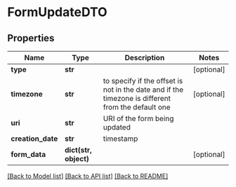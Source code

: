 # FormUpdateDTO

## Properties
Name | Type | Description | Notes
------------ | ------------- | ------------- | -------------
**type** | **str** |  | [optional] 
**timezone** | **str** | to specify if the offset is not in the date and if the timezone is different from the default one | [optional] 
**uri** | **str** | URI of the form being updated | 
**creation_date** | **str** | timestamp | 
**form_data** | **dict(str, object)** |  | [optional] 

[[Back to Model list]](../README.md#documentation-for-models) [[Back to API list]](../README.md#documentation-for-api-endpoints) [[Back to README]](../README.md)


